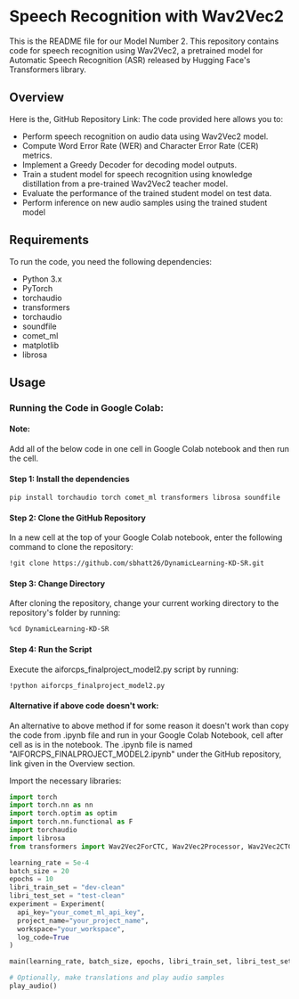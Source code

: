 # Speech Recognition with Wav2Vec2

This is the README file for our Model Number 2.
This repository contains code for speech recognition using Wav2Vec2, a pretrained model for Automatic Speech Recognition (ASR) released by Hugging Face's Transformers library.

## Overview

Here is the, GitHub Repository Link:
The code provided here allows you to:
- Perform speech recognition on audio data using Wav2Vec2 model.
- Compute Word Error Rate (WER) and Character Error Rate (CER) metrics.
- Implement a Greedy Decoder for decoding model outputs.
- Train a student model for speech recognition using knowledge distillation from a pre-trained Wav2Vec2 teacher model.
- Evaluate the performance of the trained student model on test data.
- Perform inference on new audio samples using the trained student model

## Requirements

To run the code, you need the following dependencies:
- Python 3.x
- PyTorch
- torchaudio
- transformers
- torchaudio
- soundfile
- comet_ml
- matplotlib
- librosa

## Usage

### Running the Code in Google Colab:

#### Note:
Add all of the below code in one cell in Google Colab notebook and then run the cell.

#### Step 1: Install the dependencies

```bash
pip install torchaudio torch comet_ml transformers librosa soundfile
```

#### Step 2: Clone the GitHub Repository

In a new cell at the top of your Google Colab notebook, enter the following command to clone the repository:

```bash
!git clone https://github.com/sbhatt26/DynamicLearning-KD-SR.git
```

#### Step 3: Change Directory
After cloning the repository, change your current working directory to the repository's folder by running:

```bash
%cd DynamicLearning-KD-SR
```

#### Step 4: Run the Script
Execute the aiforcps_finalproject_model2.py script by running:

```bash
!python aiforcps_finalproject_model2.py
```

#### Alternative if above code doesn't work:

An alternative to above method if for some reason it doesn't work than copy the code from .ipynb file and run in your Google Colab Notebook, cell after cell as is in the notebook. The .ipynb file is named "AIFORCPS_FINALPROJECT_MODEL2.ipynb" under the GitHub repository, link given in the Overview section.



 Import the necessary libraries:

```python
import torch
import torch.nn as nn
import torch.optim as optim
import torch.nn.functional as F
import torchaudio
import librosa
from transformers import Wav2Vec2ForCTC, Wav2Vec2Processor, Wav2Vec2CTCTokenizer

learning_rate = 5e-4
batch_size = 20
epochs = 10
libri_train_set = "dev-clean"
libri_test_set = "test-clean"
experiment = Experiment(
  api_key="your_comet_ml_api_key",
  project_name="your_project_name",
  workspace="your_workspace",
  log_code=True
)

main(learning_rate, batch_size, epochs, libri_train_set, libri_test_set, experiment=experiment)

# Optionally, make translations and play audio samples
play_audio()
